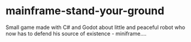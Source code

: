 # mainframe-stand-your-ground
Small game made with C# and Godot about little and peaceful robot who now has to defend his source of existence - miniframe....
